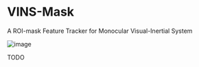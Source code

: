 # VINS-Mask
A ROI-mask Feature Tracker for Monocular Visual-Inertial System

![image](https://github.com/sunjiayuanro/VINS-Mask/blob/main/demo.gif)

TODO
